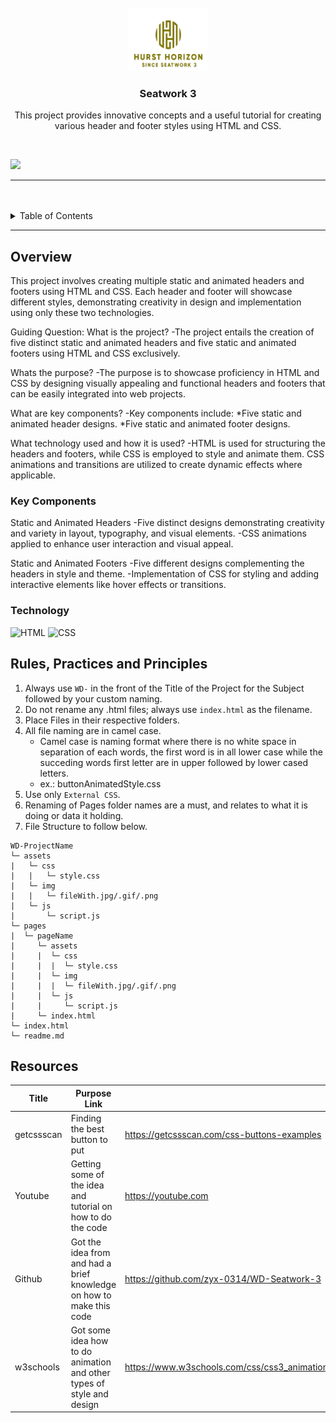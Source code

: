 <a name="readme-top">

<br/>

<br />
<div align="center">
  <a href="https://github.com/DallleHurst/WD_SEATWORK3">
    <img src="./assets/img/DD-removebg-preview.png" alt="hhotadow" width="130" height="100">
  </a>
  <h3 align="center">Seatwork 3</h3>
</div>
<div align="center">
<p>This project provides innovative concepts and a useful tutorial for creating various header and footer styles using HTML and CSS.</p>
</div>

<br />

![](https://visit-counter.vercel.app/counter.png?page=/DallleHurst/WD_SEATWORK3)

---

<br />
<br />

<!-- TODO: If you want to add more layers for your readme -->
<details>
  <summary>Table of Contents</summary>
  <ol>
    <li>
      <a href="#overview">Overview</a>
      <ol>
        <li>
          <a href="#key-components">Key Components</a>
        </li>
        <li>
          <a href="#technology">Technology</a>
        </li>
      </ol>
    </li>
    <li>
      <a href="#rule,-practices-and-principles">Rules, Practices and Principles</a>
    </li>
    <li>
      <a href="#resources">Resources</a>
    </li>
  </ol>
</details>

---

## Overview

<!-- TODO: To be changed -->
<!-- The following are just sample -->
This project involves creating multiple static and animated headers and footers using HTML and CSS. Each header and footer will showcase different styles, demonstrating creativity in design and implementation using only these two technologies.

Guiding Question:
What is the project?
  -The project entails the creation of five distinct static and animated headers and five static and animated footers using HTML and CSS exclusively.
  
Whats the purpose?
  -The purpose is to showcase proficiency in HTML and CSS by designing visually appealing and functional headers and footers that can be easily integrated into web projects.

What are key components?
  -Key components include:
  *Five static and animated header designs.
  *Five static and animated footer designs.

What technology used and how it is used?
  -HTML is used for structuring the headers and footers, while CSS is employed to style and animate them. CSS animations and transitions are utilized to create dynamic effects where applicable.

### Key Components
<!-- TODO: List of Key Components -->
<!-- The following are just sample -->
Static and Animated Headers
  -Five distinct designs demonstrating creativity and variety in layout, typography, and visual elements.
  -CSS animations applied to enhance user interaction and visual appeal.

Static and Animated Footers
  -Five different designs complementing the headers in style and theme.
  -Implementation of CSS for styling and adding interactive elements like hover effects or transitions.


### Technology
![HTML](https://img.shields.io/badge/HTML-E34F26?style=for-the-badge&logo=html5&logoColor=white)
![CSS](https://img.shields.io/badge/CSS-1572B6?style=for-the-badge&logo=css3&logoColor=white)


## Rules, Practices and Principles
1. Always use `WD-` in the front of the Title of the Project for the Subject followed by your custom naming.
2. Do not rename any .html files; always use `index.html` as the filename.
3. Place Files in their respective folders.
4. All file naming are in camel case.
   - Camel case is naming format where there is no white space in separation of each words, the first word is in all lower case while the succeding words first letter are in upper followed by lower cased letters.
   - ex.: buttonAnimatedStyle.css
5. Use only `External CSS`.
6. Renaming of Pages folder names are a must, and relates to what it is doing or data it holding.
7. File Structure to follow below.

```
WD-ProjectName
└─ assets
|   └─ css
|   |   └─ style.css
|   └─ img
|   |   └─ fileWith.jpg/.gif/.png
|   └─ js
|       └─ script.js
└─ pages
|  └─ pageName
|     └─ assets
|     |  └─ css
|     |  |  └─ style.css
|     |  └─ img
|     |  |  └─ fileWith.jpg/.gif/.png
|     |  └─ js
|     |     └─ script.js
|     └─ index.html
└─ index.html
└─ readme.md
```

## Resources

| Title     | Purpose Link                                                          |                                                   |
| --------- | --------------------------------------------------------------------- | ------------------------------------------------- |
| getcssscan| Finding the best button to put                                        | https://getcssscan.com/css-buttons-examples       |
| Youtube   | Getting some of the idea and tutorial on how to do the code           | https://youtube.com                               |
| Github    | Got the idea from and had a brief knowledge on how to make this code  | https://github.com/zyx-0314/WD-Seatwork-3         |
| w3schools | Got some idea how to do animation and other types of style and design | https://www.w3schools.com/css/css3_animations.asp |
